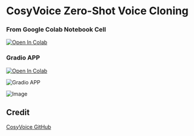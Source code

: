 # CosyVoice Zero-Shot Voice Cloning
### From Google Colab Notebook Cell
[![Open In Colab](https://colab.research.google.com/assets/colab-badge.svg)](https://colab.research.google.com/github/NeuralFalconYT/CosyVoice-Google-Colab/blob/main/CosyVoice_Google_Colab.ipynb) <br>

### Gradio APP
[![Open In Colab](https://colab.research.google.com/assets/colab-badge.svg)](https://colab.research.google.com/github/NeuralFalconYT/CosyVoice-Google-Colab/blob/main/Voice_Clone.ipynb) <br>

![Gradio APP](https://github.com/user-attachments/assets/4c4ccbf8-4b26-4615-814e-f134827a5d91)

![Image](https://github.com/user-attachments/assets/62364e65-cb60-4936-8aef-fa4974969799)


## Credit<br>
[CosyVoice GitHub](https://github.com/FunAudioLLM/CosyVoice)

